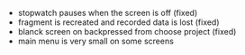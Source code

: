 - stopwatch pauses when the screen is off  (fixed)
- fragment is recreated and recorded data is lost (fixed)
- blanck screen on backpressed from choose project (fixed)
- main menu is very small on some screens 